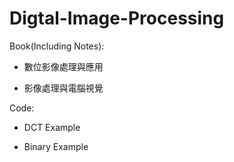 # Digtal-Image-Processing

Book(Including Notes): 

- 數位影像處理與應用

- 影像處理與電腦視覺

Code: 

- DCT Example

- Binary Example
